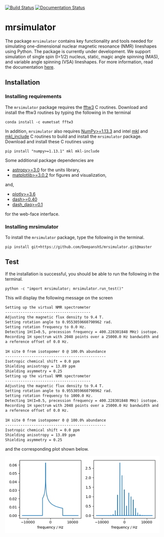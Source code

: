 
[![Build Status](https://travis-ci.org/DeepanshS/mrsimulator.svg?branch=master)](https://travis-ci.org/DeepanshS/mrsimulator)
[![Documentation Status](https://readthedocs.org/projects/mrsimulator/badge/?version=stable)](https://mrsimulator.readthedocs.io/en/stable/?badge=stable)

# mrsimulator

The package ``mrsimulator`` contains key functionality and tools needed for
simulating one-dimensional nuclear magnetic resonance (NMR) lineshapes using
Python. The package is currently under development. We support
simulation of single spin \(I=1/2\) nucleus, static,
magic angle spinning (MAS), and variable angle spinning (VSA) lineshapes.
For more information, read the documentation [here](https://deepanshs.github.io/mrsimulator/).

## Installation

### Installing requirements

The `mrsimulator` package requires the [fftw3](https://anaconda.org/eumetsat/fftw3)
C routines. Download and install the fftw3 routines by typing the following
in the terminal

    conda install -c eumetsat fftw3

In addition, ``mrsimulator`` also requires [NumPy>=1.13.3](http://www.numpy.org)
and intel [mkl](https://pypi.org/project/mkl/) and
[mkl_include](https://pypi.org/project/mkl-include) C routines to build and
install the `mrsimulator` package. Download and install these C routines using

    pip install "numpy>=1.13.1" mkl mkl-include

Some additional package dependencies are

- [astropy>=3.0](https://www.astropy.org) for the units library,
- [matplotlib>=3.0.2](https://matplotlib.org) for figures and visualization,

and,

- [plotly>=3.6](https://plot.ly/python/)
- [dash>=0.40](https://pypi.org/project/dash/)
- [dash_daq>=0.1](https://pypi.org/project/dash-daq/)

for the web-face interface.

### Installing mrsimulator

To install the ``mrsimulator`` package, type the following
in the terminal.

    pip install git+https://github.com/DeepanshS/mrsimulator.git@master

## Test

If the installation is successful, you should be able to run the following
in the terminal.

    python -c "import mrsimulator; mrsimulator.run_test()"

This will display the following message on the screen

    Setting up the virtual NMR spectrometer
    ---------------------------------------
    Adjusting the magnetic flux density to 9.4 T.
    Setting rotation angle to 0.9553059660790962 rad.
    Setting rotation frequency to 0.0 Hz.
    Detecting 1H(I=0.5, precession frequency = 400.228301848 MHz) isotope.
    Recording 1H spectrum with 2048 points over a 25000.0 Hz bandwidth and a reference offset of 0.0 Hz.

    1H site 0 from isotopomer 0 @ 100.0% abundance
    ----------------------------------------------
    Isotropic chemical shift = 0.0 ppm
    Shielding anisotropy = 13.89 ppm
    Shielding asymmetry = 0.25
    Setting up the virtual NMR spectrometer
    ---------------------------------------
    Adjusting the magnetic flux density to 9.4 T.
    Setting rotation angle to 0.9553059660790962 rad.
    Setting rotation frequency to 1000.0 Hz.
    Detecting 1H(I=0.5, precession frequency = 400.228301848 MHz) isotope.
    Recording 1H spectrum with 2048 points over a 25000.0 Hz bandwidth and a reference offset of 0.0 Hz.

    1H site 0 from isotopomer 0 @ 100.0% abundance
    ----------------------------------------------
    Isotropic chemical shift = 0.0 ppm
    Shielding anisotropy = 13.89 ppm
    Shielding asymmetry = 0.25

and the corresponding plot shown below.

![alt text](https://raw.githubusercontent.com/DeepanshS/mrsimulator/gh-pages/_static/test_output.png)
